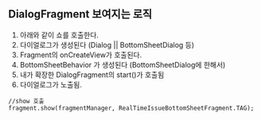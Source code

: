 ## DialogFragment 보여지는 로직

1. 아래와 같이 쇼를 호출한다.
2. 다이얼로그가 생성된다 (Dialog || BottomSheetDialog 등)
3. Fragment의 onCreateView가 호출된다.
4. BottomSheetBehavior 가 생성된다 (BottomSheetDialog에 한해서)
5. 내가 확장한 DialogFragment의 start()가 호출됨
6. 다이얼로그가 노출됨.

```
//show 호출
fragment.show(fragmentManager, RealTimeIssueBottomSheetFragment.TAG);
```